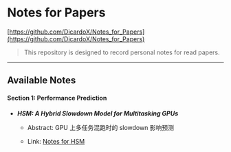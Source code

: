 # Notes for Papers

[https://github.com/DicardoX/Notes_for_Papers](https://github.com/DicardoX/Notes_for_Papers)

> This repository is designed to record personal notes for read papers.

-----

## Available Notes

#### Section 1: Performance Prediction

- ***HSM: A Hybrid Slowdown Model for Multitasking GPUs***

    - Abstract: GPU 上多任务混跑时的 slowdown 影响预测

    - Link: [Notes for HSM](https://github.com/DicardoX/Notes_for_Papers/blob/main/Notes/HSM.md)

        